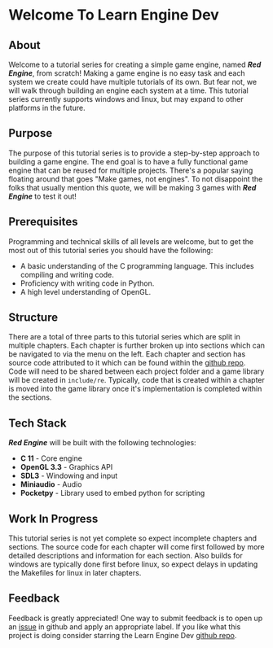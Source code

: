 # Welcome To Learn Engine Dev

## About

Welcome to a tutorial series for creating a simple game engine, named ***Red Engine***, from scratch!  Making a game engine is no easy task and each system we create could have multiple tutorials of its own.  But fear not, we will walk through building an engine each system at a time.  This tutorial series currently supports windows and linux, but may expand to other platforms in the future.

## Purpose

The purpose of this tutorial series is to provide a step-by-step approach to building a game engine.  The end goal is to have a fully functional game engine that can be reused for multiple projects.  There's a popular saying floating around that goes "Make games, not engines".  To not disappoint the folks that usually mention this quote, we will be making 3 games with ***Red Engine*** to test it out!

## Prerequisites

Programming and technical skills of all levels are welcome, but to get the most out of this tutorial series you should have the following:

- A basic understanding of the C programming language.  This includes compiling and writing code.
- Proficiency with writing code in Python.
- A high level understanding of OpenGL.

## Structure

There are a total of three parts to this tutorial series which are split in multiple chapters.  Each chapter is further broken up into sections which can be navigated to via the menu on the left.  Each chapter and section has source code attributed to it which can be found within the [github repo](https://github.com/Chukobyte/learn-engine-dev).  Code will need to be shared between each project folder and a game library will be created in `include/re`.  Typically, code that is created within a chapter is moved into the game library once it's implementation is completed within the sections.

## Tech Stack

***Red Engine*** will be built with the following technologies:

- **C 11** - Core engine
- **OpenGL 3.3** - Graphics API
- **SDL3** - Windowing and input
- **Miniaudio** - Audio
- **Pocketpy** - Library used to embed python for scripting

## Work In Progress

This tutorial series is not yet complete so expect incomplete chapters and sections.  The source code for each chapter will come first followed by more detailed descriptions and information for each section.  Also builds for windows are typically done first before linux, so expect delays in updating the Makefiles for linux in later chapters.

## Feedback

Feedback is greatly appreciated!  One way to submit feedback is to open up an [issue](https://github.com/Chukobyte/learn-engine-dev/issues) in github and apply an appropriate label.  If you like what this project is doing consider starring the Learn Engine Dev [github repo](https://github.com/Chukobyte/learn-engine-dev).
